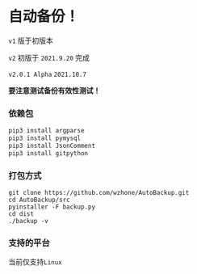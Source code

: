 # 自动备份！

`v1` 版于初版本

`v2` 初版于 `2021.9.20` 完成

`v2.0.1 Alpha`  `2021.10.7`

**要注意测试备份有效性测试！**



### 依赖包

```bash
pip3 install argparse
pip3 install pymysql
pip3 install JsonComment
pip3 install gitpython
```

### 打包方式

```
git clone https://github.com/wzhone/AutoBackup.git
cd AutoBackup/src
pyinstaller -F backup.py
cd dist
./backup -v
```

### 支持的平台

当前仅支持`Linux`
